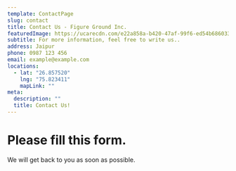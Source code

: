 ```yaml
---
template: ContactPage
slug: contact
title: Contact Us - Figure Ground Inc.
featuredImage: https://ucarecdn.com/e22a858a-b420-47af-99f6-ed54b6860333/
subtitle: For more information, feel free to write us..
address: Jaipur
phone: 0987 123 456
email: example@example.com
locations:
  - lat: "26.857520"
    lng: "75.823411"
    mapLink: ""
meta:
  description: ""
  title: Contact Us!
---
```

# Please fill this form.

We will get back to you as soon as possible.
